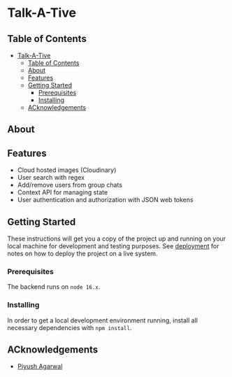 # Talk-A-Tive

## Table of Contents

- [Talk-A-Tive](#talk-a-tive)
  - [Table of Contents](#table-of-contents)
  - [About](#about)
  - [Features](#features)
  - [Getting Started](#getting-started)
    - [Prerequisites](#prerequisites)
    - [Installing](#installing)
  - [ACknowledgements](#acknowledgements)

## About

## Features

- Cloud hosted images (Cloudinary)
- User search with regex
- Add/remove users from group chats
- Context API for managing state
- User authentication and authorization with JSON web tokens

## Getting Started

These instructions will get you a copy of the project up and running on your local machine for development and testing purposes. See [deployment](#deployment) for notes on how to deploy the project on a live system.

### Prerequisites

The backend runs on `node 16.x`.

### Installing

In order to get a local development environment running, install all necessary dependencies with `npm install`.

## ACknowledgements

- [Piyush Agarwal](https://github.com/piyush-eon)
